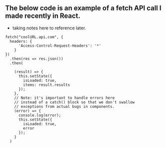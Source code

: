 ## The below code is an example of a fetch API call I made recently in React.
- taking notes here to reference later.

```
fetch("coolURL.api.com", {
  headers: {
      'Access-Control-Request-Headers': '*'
    }
})
  .then(res => res.json())
  .then(

    (result) => {
      this.setState({
        isLoaded: true,
        items: result.results
      });
    },
    // Note: it's important to handle errors here
    // instead of a catch() block so that we don't swallow
    // exceptions from actual bugs in components.
    (error) => {
      console.log(error);
      this.setState({
        isLoaded: true,
        error
      });
    }
  )
```
